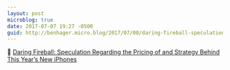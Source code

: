 ```yaml
---
layout: post
microblog: true
date: 2017-07-07 19:27 -0500
guid: http://benhager.micro.blog/2017/07/08/daring-fireball-speculation.html
---
```

📱 [Daring Fireball: Speculation Regarding the Pricing of and Strategy Behind This Year’s New iPhones](https://daringfireball.net/2017/07/speculation_on_new_iphone_pricing)
